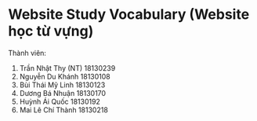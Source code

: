 # Website Study Vocabulary (Website học từ vựng)
Thành viên:
1. Trần Nhật Thy (NT) 18130239
2. Nguyễn Du Khánh    18130108
3. Bùi Thái Mỹ Linh   18130123
4. Dương Bá Nhuận     18130170
5. Huỳnh Ái Quốc      18130192
6. Mai Lê Chí Thành   18130218
